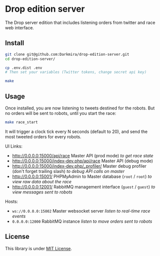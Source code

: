# Drop edition server

The Drop server edition that includes listening orders from twitter and race web interface.


## Install

``` bash
git clone git@github.com:Darkmira/drop-edition-server.git
cd drop-edition-server/

cp .env.dist .env
# Then set your variables (Twitter tokens, change secret api key)

make
```


## Usage

Once installed, you are now listening to tweets destined for the robots.
But no orders will be sent to robots, until you start the race:

``` bash
make race_start
```

It will trigger a clock tick every N seconds (default to 20),
and send the most tweeted orders for every robots.

UI Links:

- http://0.0.0.0:15000/api/race Master API (prod mode) *to get race state*
- http://0.0.0.0:15000/index-dev.php/api/race Master API (debug mode)
- http://0.0.0.0:15000/index-dev.php/_profiler/ Master debug profiler (don't forget trailing slash) *to debug API calls on master*
- http://0.0.0.0:15001/ PHPMyAdmin to Master database (`root` / `root`) *to view raw data about the race*
- http://0.0.0.0:12001/ RabbitMQ management interface (`guest` / `guest`) *to view messages sent to robots*

Hosts:

- `ws://0.0.0.0:15002` Master websocket server *listen to real-time race events*
- `0.0.0.0:12000` RabbitMQ instance *listen to move orders sent to robots*


## License

This library is under [MIT License](LICENSE).
